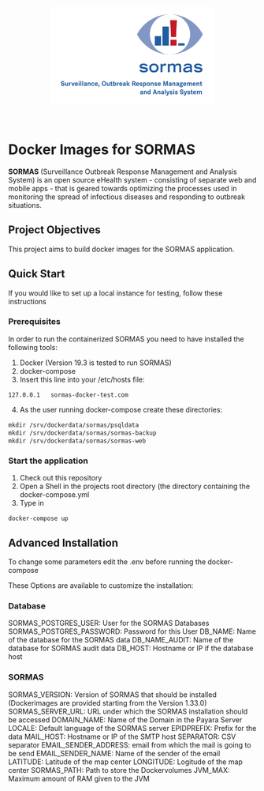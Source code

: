 <p align="center">
  <a href="https://sormas.org/">
    <img
      alt="SORMAS - Surveillance, Outbreak Response Management and Analysis System"
      src="logo.png"
      height="200"
    />
  </a>
  <br/>
</p>
<br/>

# Docker Images for SORMAS

**SORMAS** (Surveillance Outbreak Response Management and Analysis System) is an open source eHealth system - consisting of separate web and mobile apps - that is geared towards optimizing the processes used in monitoring the spread of infectious diseases and responding to outbreak situations.

## Project Objectives
This project aims to build docker images for the SORMAS application.

## Quick Start

If you would like to set up a local instance for testing, follow these instructions

### Prerequisites

In order to run the containerized SORMAS you need to have installed the following tools: 

1. Docker (Version 19.3 is tested to run SORMAS)
2. docker-compose
3. Insert this line into your /etc/hosts file: 
``` 
127.0.0.1	sormas-docker-test.com
```  
4. As the user running docker-compose create these directories:
```
mkdir /srv/dockerdata/sormas/psqldata
mkdir /srv/dockerdata/sormas/sormas-backup
mkdir /srv/dockerdata/sormas/sormas-web

```

### Start the application
1. Check out this repository
2. Open a Shell in the projects root directory (the directory containing the docker-compose.yml
3. Type in 
```
docker-compose up
```


## Advanced Installation

To change some parameters edit the .env before running the docker-compose

These Options are available to customize the installation:

### Database
SORMAS_POSTGRES_USER: User for the SORMAS Databases
SORMAS_POSTGRES_PASSWORD: Password for this User
DB_NAME: Name of the database for the SORMAS data
DB_NAME_AUDIT: Name of the database for SORMAS audit data 
DB_HOST: Hostname or IP if the database host
### SORMAS
SORMAS_VERSION: Version of SORMAS that should be installed (Dockerimages are provided starting from the Version 1.33.0)
SORMAS_SERVER_URL: URL under which the SORMAS installation should be accessed
DOMAIN_NAME: Name of the Domain in the Payara Server
LOCALE: Default language of the SORMAS server 
EPIDPREFIX: Prefix for the data
MAIL_HOST: Hostname or IP of the SMTP host
SEPARATOR: CSV separator 
EMAIL_SENDER_ADDRESS: email from which the mail is going to be send
EMAIL_SENDER_NAME: Name of the sender of the email
LATITUDE: Latitude of the map center
LONGITUDE: Logitude of the map center
SORMAS_PATH: Path to store the Dockervolumes 
JVM_MAX: Maximum amount of RAM given to the JVM
